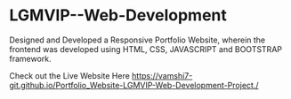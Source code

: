 # LGMVIP--Web-Development

Designed and Developed a Responsive Portfolio Website, wherein the frontend was developed using HTML, CSS, JAVASCRIPT and BOOTSTRAP framework. 

Check out the Live Website Here
https://vamshi7-git.github.io/Portfolio_Website-LGMVIP-Web-Development-Project./

